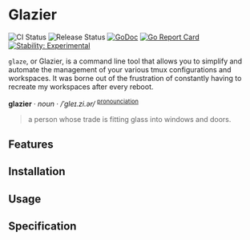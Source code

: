 # Glazier
![CI Status](https://github.com/wilhelm-murdoch/glazier/actions/workflows/test.yml/badge.svg)
![Release Status](https://github.com/wilhelm-murdoch/glazier/actions/workflows/release.yml/badge.svg)
[![GoDoc](https://godoc.org/github.com/wilhelm-murdoch/glazier?status.svg)](https://pkg.go.dev/github.com/wilhelm-murdoch/glazier)
[![Go Report Card](https://goreportcard.com/badge/github.com/wilhelm-murdoch/glazier)](https://goreportcard.com/report/github.com/wilhelm-murdoch/glazier)
[![Stability: Experimental](https://masterminds.github.io/stability/experimental.svg)](https://masterminds.github.io/stability/experimental.html)

`glaze`, or Glazier, is a command line tool that allows you to simplify and automate the management of your various tmux configurations and workspaces. It was borne out of the frustration of constantly having to recreate my workspaces after every reboot. 

**glazier** &middot; _noun_ &middot; _/ˈɡleɪ.zi.ər/_ <sup>[pronounciation](https://www.google.com/search?q=pronounce+glazier)</sup>
> a person whose trade is fitting glass into windows and doors.

## Features
## Installation
## Usage
## Specification
